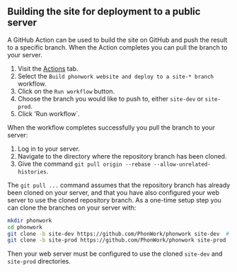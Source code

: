 ## Building the site for deployment to a public server

A GitHub Action can be used to build the site on GitHub and push the result
to a specific branch. When the Action completes you can pull the branch to
your server.

1. Visit the [Actions](actions) tab.
1. Select the `Build phonwork website and deploy to a site-* branch` workflow.
1. Click on the `Run workflow` button.
1. Choose the branch you would like to push to, either `site-dev` or `site-prod`.
1. Click 'Run workflow`.

When the workflow completes successfully you pull the branch to your server:

1. Log in to your server.
1. Navigate to the directory where the repository branch has been cloned.
1. Give the command `git pull origin --rebase --allow-unrelated-histories`.

The `git pull ...` command assumes that the repository branch has already been
cloned on your server, and that you have also configured your web server to
use the cloned repository branch. As a one-time setup step you can clone
the branches on your server with:

```bash
mkdir phonwork
cd phonwork
git clone -b site-dev https://github.com/PhonWork/phonwork site-dev  # Development site
git clone -b site-prod https://github.com/PhonWork/phonwork site-prod  # Production site
```

Then your web server must be configured to use the cloned `site-dev` and
`site-prod` directories.
